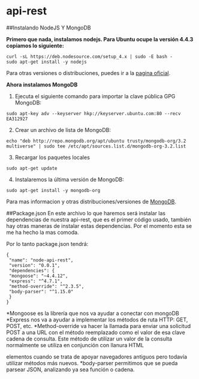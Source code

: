 # api-rest

##Instalando NodeJS Y MongoDB

**Primero que nada, instalamos nodejs. Para Ubuntu ocupe la versión 4.4.3 copiamos lo siguiente:**

```
curl -sL https://deb.nodesource.com/setup_4.x | sudo -E bash -
sudo apt-get install -y nodejs
```
Para otras versiones o distribuciones, puedes ir a la [pagina oficial](https://nodejs.org/en/download/package-manager/).

**Ahora instalamos MongoDB**

1. Ejecuta el siguiente comando para importar la clave pública GPG MongoDB:

```
sudo apt-key adv --keyserver hkp://keyserver.ubuntu.com:80 --recv EA312927
```

2. Crear un archivo de lista de MongoDB:
```
echo "deb http://repo.mongodb.org/apt/ubuntu trusty/mongodb-org/3.2 multiverse" | sudo tee /etc/apt/sources.list.d/mongodb-org-3.2.list
```
3. Recargar los paquetes locales
```
sudo apt-get update
```

4. Instalaremos la última versión de MongoDB:

```
sudo apt-get install -y mongodb-org
```

Para mas informacion y otras distribuciones/versiones de  [MongoDB](https://docs.mongodb.org/manual/installation/).

##Package.json
En este archivo lo que haremos será instalar las dependencias de nuestra api-rest, que es el primer código usado, también hay otras maneras de instalar estas dependencias. Por el momento esta se me ha hecho la mas comoda.

Por lo tanto package.json tendrá:
```
{
 "name": "node-api-rest",
 "version": "0.0.1",
 "dependencies": {
 "mongoose": "~4.4.12",
 "express": "^4.7.1",
 "method-override": "^2.3.5",
 "body-parser": "^1.15.0"
 }
}
```
*Mongoose es la librería que nos va ayudar a conectar con mongoDB
*Express nos va a ayudar a implementar los métodos de ruta HTTP: GET, POST, etc.
*Method-override va hacer la llamada para enviar una solicitud POST a una URL con el método reemplazado como el valor de esa clave cadena de consulta. Este método de utilizar un valor de la consulta normalmente se utiliza en conjunción con llanura HTML <form> elementos cuando se trata de apoyar navegadores antiguos pero todavía utilizar métodos más nuevos.
*body-parser permitimos que se pueda parsear JSON, analizando ya sea función o cadena.
